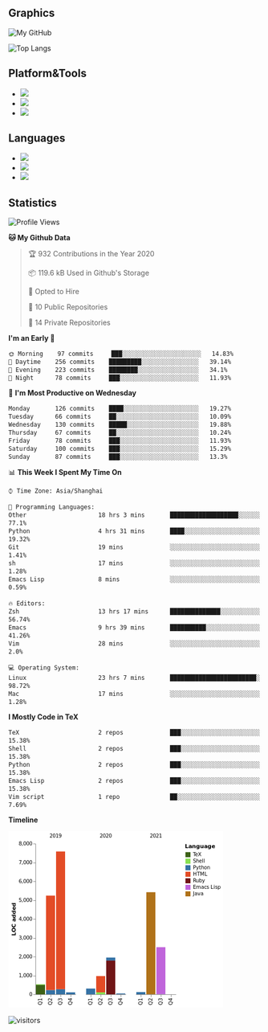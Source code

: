 ## Graphics

![My GitHub](https://github-readme-stats.vercel.app/api?username=SteamedFish&count_private=true&show_icons=true&theme=buefy&include_all_commits=false)

![Top Langs](https://github-readme-stats.vercel.app/api/top-langs/?username=SteamedFish&theme=buefy&hide=ruby&count_private=true&show_icons=true&layout=compact)

## Platform&Tools

* [![](https://img.shields.io/badge/ArchLinux--purple?style=flat-square&logo=ArchLinux)](https://www.archlinux.org/)
* [![](https://img.shields.io/badge/Gentoo-testing-purple?style=flat-square&logo=Gentoo)](https://www.gentoo.org/)
* [![](https://img.shields.io/badge/Doom%20Emacs-28-blue?style=flat-square&logo=Gnu%20emacs&logoColor=white)](https://www.gnu.org/software/emacs/)

## Languages

* [![](https://img.shields.io/badge/-Python-3776AB?style=flat-square&logo=python&logoColor=white)](https://www.python.org/)
* [![](https://img.shields.io/badge/-Bash-00ADD8?style=flat-square&logo=Gnu-bash&logoColor=white)](https://www.gnu.org/software/bash/)
* [![](https://img.shields.io/badge/-Go-00ADD8?style=flat-square&logo=go&logoColor=white)](https://golang.org/)

## Statistics

<!--START_SECTION:waka-->
![Profile Views](http://img.shields.io/badge/Profile%20Views-12-blue)

**🐱 My Github Data** 

> 🏆 932 Contributions in the Year 2020
 > 
> 📦 119.6 kB Used in Github's Storage 
 > 
> 💼 Opted to Hire
 > 
> 📜 10 Public Repositories
 > 
> 🔑 14 Private Repositories 

**I'm an Early 🐤** 

```text
🌞 Morning    97 commits     ███░░░░░░░░░░░░░░░░░░░░░░   14.83% 
🌆 Daytime    256 commits    █████████░░░░░░░░░░░░░░░░   39.14% 
🌃 Evening    223 commits    ████████░░░░░░░░░░░░░░░░░   34.1% 
🌙 Night      78 commits     ███░░░░░░░░░░░░░░░░░░░░░░   11.93%

```
📅 **I'm Most Productive on Wednesday** 

```text
Monday       126 commits    ████░░░░░░░░░░░░░░░░░░░░░   19.27% 
Tuesday      66 commits     ██░░░░░░░░░░░░░░░░░░░░░░░   10.09% 
Wednesday    130 commits    █████░░░░░░░░░░░░░░░░░░░░   19.88% 
Thursday     67 commits     ██░░░░░░░░░░░░░░░░░░░░░░░   10.24% 
Friday       78 commits     ███░░░░░░░░░░░░░░░░░░░░░░   11.93% 
Saturday     100 commits    ███░░░░░░░░░░░░░░░░░░░░░░   15.29% 
Sunday       87 commits     ███░░░░░░░░░░░░░░░░░░░░░░   13.3%

```


📊 **This Week I Spent My Time On** 

```text
⌚︎ Time Zone: Asia/Shanghai

💬 Programming Languages: 
Other                    18 hrs 3 mins       ███████████████████░░░░░░   77.1% 
Python                   4 hrs 31 mins       ████░░░░░░░░░░░░░░░░░░░░░   19.32% 
Git                      19 mins             ░░░░░░░░░░░░░░░░░░░░░░░░░   1.41% 
sh                       17 mins             ░░░░░░░░░░░░░░░░░░░░░░░░░   1.28% 
Emacs Lisp               8 mins              ░░░░░░░░░░░░░░░░░░░░░░░░░   0.59%

🔥 Editors: 
Zsh                      13 hrs 17 mins      ██████████████░░░░░░░░░░░   56.74% 
Emacs                    9 hrs 39 mins       ██████████░░░░░░░░░░░░░░░   41.26% 
Vim                      28 mins             ░░░░░░░░░░░░░░░░░░░░░░░░░   2.0%

💻 Operating System: 
Linux                    23 hrs 7 mins       ████████████████████████░   98.72% 
Mac                      17 mins             ░░░░░░░░░░░░░░░░░░░░░░░░░   1.28%

```

**I Mostly Code in TeX** 

```text
TeX                      2 repos             ███░░░░░░░░░░░░░░░░░░░░░░   15.38% 
Shell                    2 repos             ███░░░░░░░░░░░░░░░░░░░░░░   15.38% 
Python                   2 repos             ███░░░░░░░░░░░░░░░░░░░░░░   15.38% 
Emacs Lisp               2 repos             ███░░░░░░░░░░░░░░░░░░░░░░   15.38% 
Vim script               1 repo              ██░░░░░░░░░░░░░░░░░░░░░░░   7.69%

```


**Timeline**

![Chart not found](https://github.com/SteamedFish/SteamedFish/blob/master/charts/bar_graph.png) 


<!--END_SECTION:waka-->

![visitors](https://visitor-badge.laobi.icu/badge?page_id=SteamedFish.SteamedFish)
